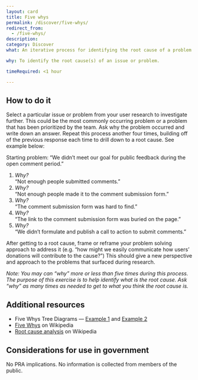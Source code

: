```yaml
---
layout: card
title: Five whys
permalink: /discover/five-whys/
redirect_from:
  - /five-whys/
description: 
category: Discover
what: An iterative process for identifying the root cause of a problem by posing the question “Why?” at least five times to help separate symptoms from causes.

why: To identify the root cause(s) of an issue or problem.

timeRequired: <1 hour

---
```


## How to do it

Select a particular issue or problem from your user research to investigate further. This could be the most commonly occurring problem or a problem that has been prioritized by the team. 
Ask why the problem occurred and write down an answer. Repeat this process another four times, building off of the previous response each time to drill down to a root cause. See example below:

Starting problem: “We didn’t meet our goal for public feedback during the open comment period.”
1. *Why?*  
“Not enough people submitted comments.”
2. *Why?*  
“Not enough people made it to the comment submission form.”  
3. *Why?*  
“The comment submission form was hard to find.”  
4. *Why?*  
“The link to the comment submission form was buried on the page.”  
5. *Why?*  
“We didn’t formulate and publish a call to action to submit comments.”


After getting to a root cause, frame or reframe your problem solving approach to address it (e.g. “how might we easily communicate how users’ donations will contribute to the cause?”) This should give a new perspective and approach to the problems that surfaced during research.

*Note: You may can “why” more or less than five times during this process. The purpose of this exercise is to help identify what is the root cause.  Ask “why” as many times as needed to get to what you think the root cause is.*

<!-- <section class="method--section method--section--18f-example" markdown="1" >
## Example from 18F


</section> -->

<section class="method--section method--section--additional-resources" markdown="1">

## Additional resources

- Five Whys Tree Diagrams — [Example 1](https://www.xmind.net/m/n5cq/) and [Example 2](https://www.xmind.net/m/SeKk/)
- [Five Whys](https://en.wikipedia.org/wiki/Five_whys) on Wikipedia
- [Root cause analysis](https://en.wikipedia.org/wiki/Five_whys) on Wikipedia

</section>

<section class="method--section method--section--government-considerations" markdown="1" >

## Considerations for use in government  

No PRA implications. No information is collected from members of the public.

</section>
